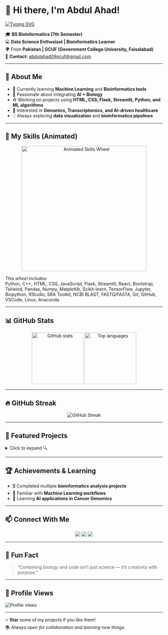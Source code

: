 # 👋 Hi there, I'm Abdul Ahad!

[![Typing SVG](https://readme-typing-svg.herokuapp.com?size=28&color=00FFFF&center=true&vCenter=true&width=600&lines=Hi+I'm+Abdul+Ahad;Bioinformatics+Student;Data+Science+%26+ML+Enthusiast;AI+in+Bioinformatics)](https://git.io/typing-svg)

🎓 **BS Bioinformatics (7th Semester)**  
💻 **Data Science Enthusiast | Bioinformatics Learner**  
🌍 From **Pakistan | GCUF (Government College University, Faisalabad)**  
📧 **Contact:** abdulahad09gcuf@gmail.com  

---

## 🚀 About Me

- 🌱 Currently learning **Machine Learning** and **Bioinformatics tools**
- 🧬 Passionate about integrating **AI + Biology**
- ⚙️ Working on projects using **HTML, CSS, Flask, Streamlit, Python, and ML algorithms**
- 🧠 Interested in **Genomics, Transcriptomics, and AI-driven healthcare**
- 💡 Always exploring **data visualization** and **bioinformatics pipelines**

---

## 🎡 My Skills (Animated)

<p align="center">
  <img src="https://raw.githubusercontent.com/abdulahad09gcuf-hash/animated-skills/main/skills-wheel.gif" alt="Animated Skills Wheel" width="400"/>
</p>

*This wheel includes:*  
Python, C++, HTML, CSS, JavaScript, Flask, Streamlit, React, Bootstrap, Tailwind, Pandas, Numpy, Matplotlib, Scikit-learn, TensorFlow, Jupyter, Biopython, RStudio, SRA Toolkit, NCBI BLAST, FASTQ/FASTA, Git, GitHub, VSCode, Linux, Anaconda

---

## 📊 GitHub Stats

<p align="center">
  <img src="https://github-readme-stats.vercel.app/api?username=abdulahad09gcuf-hash&show_icons=true&theme=tokyonight" alt="GitHub stats" height="165"/>
  <img src="https://github-readme-stats.vercel.app/api/top-langs/?username=abdulahad09gcuf-hash&layout=compact&theme=tokyonight" alt="Top languages" height="165"/>
</p>

---

## 🔥 GitHub Streak

<p align="center">
  <img src="https://streak-stats.demolab.com?user=abdulahad09gcuf-hash&theme=tokyonight&hide_border=true" alt="GitHub Streak"/>
</p>

---

## 🧠 Featured Projects

<details>
<summary>Click to expand 🔍</summary>

- 🔹 [**DNA Sequence Classifier**](#) — Machine Learning model to classify DNA sequences  
- 🔹 [**Punjab Commodity Dashboard**](#) — Interactive data visualization using Streamlit + Plotly  
- 🔹 [**Gene Expression Models Review**](#) — Research-based bioinformatics analysis project  

</details>

---

## 🏆 Achievements & Learning

- 🎖️ Completed multiple **bioinformatics analysis projects**
- 📜 Familiar with **Machine Learning workflows**
- 🧬 Learning **AI applications in Cancer Genomics**

---

## 📫 Connect With Me

<p align="center">
  <a href="https://github.com/abdulahad09gcuf-hash"><img src="https://img.shields.io/badge/GitHub-%2312100E.svg?style=for-the-badge&logo=github&logoColor=white"/></a>
  <a href="mailto:abdulahad09gcuf@gmail.com"><img src="https://img.shields.io/badge/Gmail-D14836.svg?style=for-the-badge&logo=gmail&logoColor=white"/></a>
  <a href="https://www.linkedin.com/in/abdul-ahad-14812b260/"><img src="https://img.shields.io/badge/LinkedIn-%230077B5.svg?style=for-the-badge&logo=linkedin&logoColor=white"/></a>
</p>

---

## 🧩 Fun Fact
> “Combining biology and code isn’t just science — it’s creativity with purpose.”

---

## 👀 Profile Views
![Profile views](https://komarev.com/ghpvc/?username=abdulahad09gcuf-hash&label=Profile%20Views&color=0e75b6&style=flat)

---

⭐ **Star** some of my projects if you like them!  
📚 *Always open for collaboration and learning new things.*
